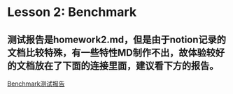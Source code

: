 # Lesson 2: Benchmark

## 测试报告是homework2.md，但是由于notion记录的文档比较特殊，有一些特性MD制作不出，故体验较好的文档放在了下面的连接里面，建议看下方的报告。
[Benchmark测试报告](https://www.notion.so/TIDB-Benchmark-bbc8da74845049cd96e14204738a840f)

